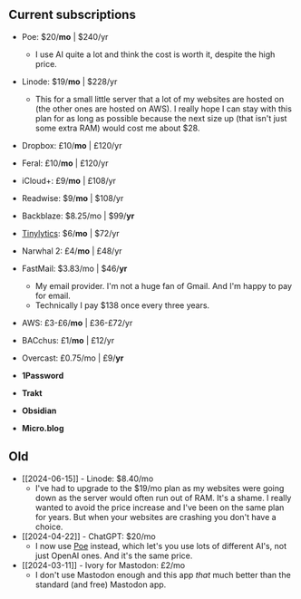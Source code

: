 ## Current subscriptions

- Poe: $20/**mo** | $240/yr
	- I use AI quite a lot and think the cost is worth it, despite the high price.
- Linode: $19/**mo** | $228/yr
	- This for a small little server that a lot of my websites are hosted on (the other ones are hosted on AWS). I really hope I can stay with this plan for as long as possible because the next size up (that isn't just some extra RAM) would cost me about $28.
- Dropbox: £10/**mo** | £120/yr
- Feral: £10/**mo** | £120/yr
- iCloud+: £9/**mo** | £108/yr
- Readwise: $9/**mo** | $108/yr
- Backblaze: $8.25/mo | $99/**yr**
- [Tinylytics](https://tinylytics.app/): $6/**mo** | $72/yr
- Narwhal 2: £4/**mo** | £48/yr
- FastMail: $3.83/mo | $46/**yr**
	- My email provider. I'm not a huge fan of Gmail. And I'm happy to pay for email.
	- Technically I pay $138 once every three years.
- AWS: £3-£6/**mo** | £36-£72/yr
- BACchus: £1/**mo** | £12/yr
- Overcast: £0.75/mo | £9/**yr**

- **1Password**
- **Trakt**
- **Obsidian**
- **Micro.blog**

## Old

- [[2024-06-15]] - Linode: $8.40/mo
	- I've had to upgrade to the $19/mo plan as my websites were going down as the server would often run out of RAM. It's a shame. I really wanted to avoid the price increase and I've been on the same plan for years. But when your websites are crashing you don't have a choice.
- [[2024-04-22]] - ChatGPT: $20/mo
	- I now use [Poe](https://poe.com/) instead, which let's you use lots of different AI's, not just OpenAI ones. And it's the same price.
- [[2024-03-11]] - Ivory for Mastodon: £2/mo
	- I don't use Mastodon enough and this app *that* much better than the standard (and free) Mastodon app.
